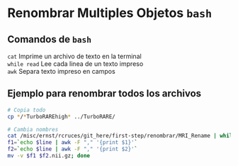 # Renombrar Multiples Objetos `bash`  

## Comandos de `bash`
`cat` Imprime un archivo  de texto en la terminal  
`while read` Lee cada linea de un texto impreso  
`awk` Separa texto impreso en campos  
  
## Ejemplo para renombrar todos los archivos
```bash
# Copia todo
cp */*TurboRAREhigh* ../TurboRARE/

# Cambia nombres
cat /misc/ernst/rcruces/git_here/first-step/renombrar/MRI_Rename | while read line; do 
f1=`echo $line | awk -F "," '{print $1}'`
f2=`echo $line | awk -F "," '{print $2}'`
mv -v $f1 $f2.nii.gz; done
```
